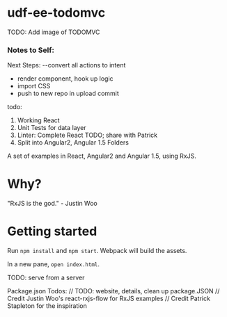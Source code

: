 # udf-ee-todomvc

TODO: Add image of TODOMVC

### Notes to Self: 
  Next Steps:
  --convert all actions to intent

  - render component, hook up logic
  - import CSS
  - push to new repo in upload commit

todo: 
  1. Working React
  2. Unit Tests for data layer
  3. Linter: Complete React TODO; share with Patrick
  4. Split into Angular2, Angular 1.5 Folders


A set of examples in React, Angular2 and Angular 1.5, using RxJS.

# Why?

"RxJS is the god." - Justin Woo

# Getting started

Run `npm install` and `npm start`. Webpack will build the assets.

In a new pane, `open index.html`.

TODO: serve from a server

Package.json Todos:
// TODO: website, details, clean up package.JSON
// Credit Justin Woo's react-rxjs-flow for RxJS examples 
// Credit Patrick Stapleton for the inspiration

